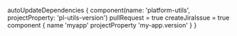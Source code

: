 autoUpdateDependencies {
    component(name: 'platform-utils', projectProperty: 'pl-utils-version')
    pullRequest = true
    createJiraIssue = true
    component {
        name 'myapp'
        projectProperty 'my-app.version'
    }
}